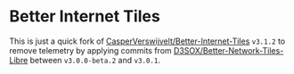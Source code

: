 # Better Internet Tiles

This is just a quick fork of [CasperVerswijvelt/Better-Internet-Tiles](https://github.com/CasperVerswijvelt/Better-Internet-Tiles) `v3.1.2` to remove telemetry by applying commits from [D3SOX/Better-Network-Tiles-Libre](https://github.com/D3SOX/Better-Network-Tiles-Libre) between `v3.0.0-beta.2` and `v3.0.1`.
